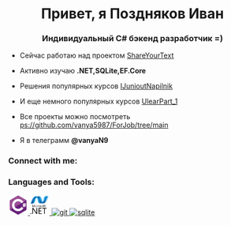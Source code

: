 <h1 align="center">Привет, я Поздняков Иван</h1>
<h3 align="center">Индивидуальный C# бэкенд разработчик =)</h3>

- Сейчас работаю над проектом [ShareYourText](https://github.com/vanya5987/ForJob/tree/main/ShareYourText)

- Активно изучаю **.NET,SQLite,EF.Core**

- Решения популярных курсов [IJunioutNapilnik](https://github.com/vanya5987/ForJob/tree/main/IJuniorNapilnik)

- И еще немного популярных курсов [UlearPart_1](https://github.com/vanya5987/ForJob/tree/main/UlearnPart_1)

- Все проекты можно посмотреть [ps://github.com/vanya5987/ForJob/tree/main](ps://github.com/vanya5987/ForJob/tree/main)

- Я в телеграмм **@vanyaN9**

<h3 align="left">Connect with me:</h3>
<p align="left">
</p>

<h3 align="left">Languages and Tools:</h3>
<p align="left"> <a href="https://www.w3schools.com/cs/" target="_blank" rel="noreferrer"> <img src="https://raw.githubusercontent.com/devicons/devicon/master/icons/csharp/csharp-original.svg" alt="csharp" width="40" height="40"/> </a> <a href="https://dotnet.microsoft.com/" target="_blank" rel="noreferrer"> <img src="https://raw.githubusercontent.com/devicons/devicon/master/icons/dot-net/dot-net-original-wordmark.svg" alt="dotnet" width="40" height="40"/> </a> <a href="https://git-scm.com/" target="_blank" rel="noreferrer"> <img src="https://www.vectorlogo.zone/logos/git-scm/git-scm-icon.svg" alt="git" width="40" height="40"/> </a> <a href="https://www.sqlite.org/" target="_blank" rel="noreferrer"> <img src="https://www.vectorlogo.zone/logos/sqlite/sqlite-icon.svg" alt="sqlite" width="40" height="40"/> </a> </p>
